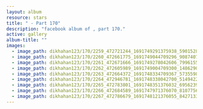 ```yaml
---
layout: album
resource: stars
title: " - Part 170"
description: "facebook album of , part 170."
active: gallery
album-title: ""
images:
  - image_path: dikhahan123/170/2259_472721244_1691749291375938_5901528326972135557_n.jpg
  - image_path: dikhahan123/170/2260_472661775_1691749044709296_908740723330796422_n.jpg
  - image_path: dikhahan123/170/2261_472671666_1691749278042606_7996155709325302011_n.jpg
  - image_path: dikhahan123/170/2262_472605989_1691749004709300_1486290592681718898_n.jpg
  - image_path: dikhahan123/170/2263_472664372_1691748334709367_5735598758674908521_n.jpg
  - image_path: dikhahan123/170/2264_472946781_1691748338042700_5149422225214536875_n.jpg
  - image_path: dikhahan123/170/2265_472783801_1691748351376032_695623947528797018_n.jpg
  - image_path: dikhahan123/170/2266_472684589_1691747971376070_8107756393036395814_n.jpg
  - image_path: dikhahan123/170/2267_472786679_1691748121376055_8427133225927014628_n.jpg
---
```

